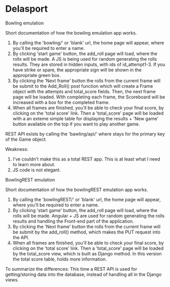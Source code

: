 # Delasport
Bowling emulation

Short documentation of how the bowling emulation app works.

1. By calling the 'bowling/' or 'blank' url, the home page will appear, where you'll be required to enter a name.
2. By clicking 'start game' button, the add_roll page will load, where the rolls will be made. A JS is being used for random generating the rolls results. They are stored in hidden inputs, with ids of id_attempt1-3. If you have strike or spare, the appropriate sign will be shown in the appropriate green box.
3. By clicking the 'Next frame' button the rolls from the current frame will be submit to the Add_Roll() post function which will create a Frame object with the attempts and total_score fields. Then, the next frame page will be loaded. With completing each frame, the Scoreboard will be increased with a box for the completed frame.
4. When all frames are finished, you'll be able to check your final score, by clicking on the 'total score' link. Then a 'total_score' page will be loaded with a an exteme simple table for displaying the results + 'New game' button available on the top if you want to play another game.

REST API exists by calling the 'bawling/api/<pk>' where <pk> stays for the primary key of the Game object.
  
Weakness:
1. I've couldn't make this as a total REST app. This is at least what I need to learn more about.
2. JS code is not elegant.


BowlingREST emulation

Short documentation of how the bowlingREST emulation app works.

1. By calling the 'bowlingREST/' or 'blank' url, the home page will appear, where you'll be required to enter a name.
2. By clicking 'start game' button, the add_roll page will load, where the rolls will be made. Angular + JS are used for random generating the rolls results and handling the Front-end part of the application. 
3. By clicking the 'Next frame' button the rolls from the current frame will be submit by the add_roll() method, which makes the PUT request into the API.
4. When all frames are finished, you'll be able to check your final score, by clicking on the 'total score' link. Then a 'total_score' page will be loaded by the total_score view, which is built as Django method. In this version the total score table, holds more information.

To summarize the differences: This time a REST API is used for getting/storing data into the database, instead of handling all in the Django views.
